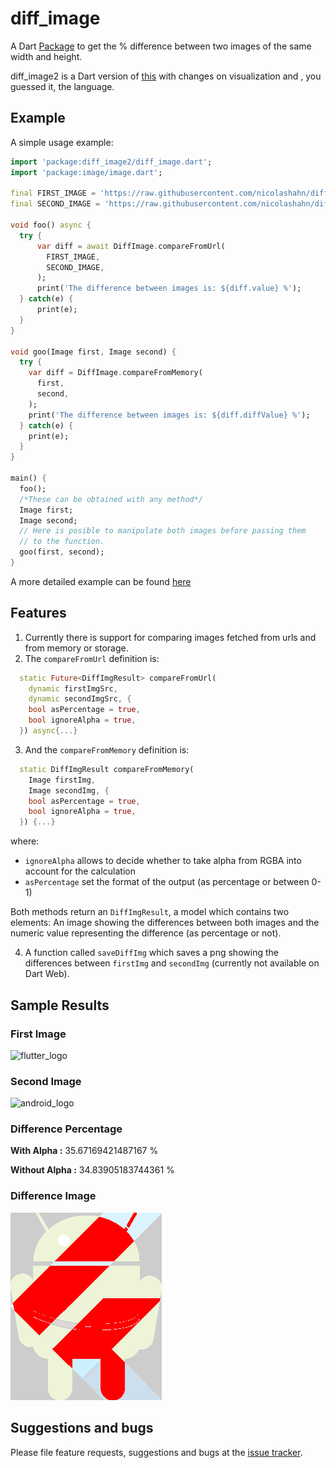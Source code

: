 # diff_image

A Dart [Package](https://pub.dev/packages/diff_image2) to get the % difference between two images of the same width and height.

diff_image2 is a Dart version of [this](https://github.com/amorenew/diff_image2) with changes on visualization and , you guessed it, the language.

## Example

A simple usage example:

```dart
import 'package:diff_image2/diff_image.dart';
import 'package:image/image.dart';

final FIRST_IMAGE = 'https://raw.githubusercontent.com/nicolashahn/diffimg/master/images/mario-circle-cs.png';
final SECOND_IMAGE = 'https://raw.githubusercontent.com/nicolashahn/diffimg/master/images/mario-circle-node.png';

void foo() async {
  try {
      var diff = await DiffImage.compareFromUrl(
        FIRST_IMAGE,
        SECOND_IMAGE,
      );
      print('The difference between images is: ${diff.value} %');
  } catch(e) {
      print(e);
  }
}

void goo(Image first, Image second) {
  try {
    var diff = DiffImage.compareFromMemory(
      first,
      second,
    );
    print('The difference between images is: ${diff.diffValue} %');
  } catch(e) {
    print(e);
  }
}

main() {
  foo();
  /*These can be obtained with any method*/
  Image first;
  Image second;
  // Here is posible to manipulate both images before passing them
  // to the function.
  goo(first, second);
}
```

A more detailed example can be found [here](https://github.com/amorenew/diff_image2/tree/main/example)

## Features

1. Currently there is support for comparing images fetched from urls and from memory or storage.
2. The `compareFromUrl` definition is:
```dart
  static Future<DiffImgResult> compareFromUrl(
    dynamic firstImgSrc,
    dynamic secondImgSrc, {
    bool asPercentage = true,
    bool ignoreAlpha = true,
  }) async{...}
```
3. And the `compareFromMemory` definition is:
```dart
  static DiffImgResult compareFromMemory(
    Image firstImg,
    Image secondImg, {
    bool asPercentage = true,
    bool ignoreAlpha = true,
  }) {...}
```
where:
+ `ignoreAlpha` allows to decide whether to take alpha from RGBA into account for the calculation
+ `asPercentage` set the format of the output (as percentage or between 0-1)

Both methods return an `DiffImgResult`, a model which contains two elements: An image showing the differences between both images and the numeric value representing the difference (as percentage or not).

4. A function called `saveDiffImg` which saves a png showing the differences between `firstImg` and `secondImg` (currently not available on Dart Web).

## Sample Results
### First Image
![flutter_logo](https://seeklogo.com/images/F/flutter-logo-5086DD11C5-seeklogo.com.png "Flutter Logo")
### Second Image
![android_logo](https://seeklogo.com/images/A/android-western-logo-8F117A7F00-seeklogo.com.png "Android Logo")
### Difference Percentage
**With Alpha    :** 35.67169421487167 %

**Without Alpha :** 34.83905183744361 %
### Difference Image
![DiffImg](https://raw.githubusercontent.com/amorenew/diff_image2/main/DiffImage.png "DiffImg")


## Suggestions and bugs

Please file feature requests, suggestions and bugs at the [issue tracker][tracker].

[tracker]: https://github.com/amorenew/diff_image2/issues
